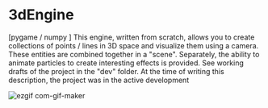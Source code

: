 # 3dEngine
[pygame / numpy ] This engine, written from scratch, allows you to create collections of points / lines in 3D space and visualize them using a camera. These entities are combined together in a "scene". Separately, the ability to animate particles to create interesting effects is provided. See working drafts of the project in the "dev" folder. At the time of writing this description, the project was in the active development

![ezgif com-gif-maker](https://user-images.githubusercontent.com/73041091/204256043-b32be9f9-a266-4d5f-be51-5a645eb097ed.gif)
